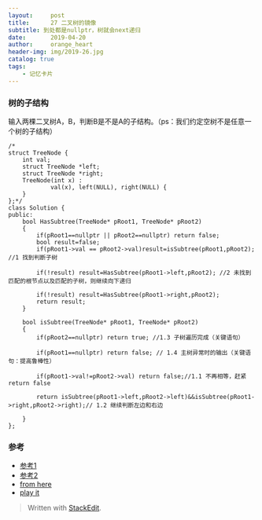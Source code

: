 ```yaml
---
layout:     post
title:      27 二叉树的镜像
subtitle: 到处都是nullptr，树就会next递归
date:       2019-04-20
author:     orange_heart
header-img: img/2019-26.jpg
catalog: true
tags:
    - 记忆卡片
---
```


### 树的子结构

输入两棵二叉树A，B，判断B是不是A的子结构。（ps：我们约定空树不是任意一个树的子结构）

```objc
/*
struct TreeNode {
	int val;
	struct TreeNode *left;
	struct TreeNode *right;
	TreeNode(int x) :
			val(x), left(NULL), right(NULL) {
	}
};*/
class Solution {
public:
    bool HasSubtree(TreeNode* pRoot1, TreeNode* pRoot2)
    {
        if(pRoot1==nullptr || pRoot2==nullptr) return false;
        bool result=false;
        if(pRoot1->val == pRoot2->val)result=isSubtree(pRoot1,pRoot2); //1 找到判断子树  
        
        if(!result) result=HasSubtree(pRoot1->left,pRoot2); //2 未找到匹配的根节点以及匹配的子树，则继续向下递归  
        
        if(!result) result=HasSubtree(pRoot1->right,pRoot2);
        return result;
    }
     
    bool isSubtree(TreeNode* pRoot1, TreeNode* pRoot2)
    {
        if(pRoot2==nullptr) return true; //1.3 子树遍历完成（关键语句）  
        
        if(pRoot1==nullptr) return false; // 1.4 主树异常时的输出（关键语句：提高鲁棒性）  
        
        if(pRoot1->val!=pRoot2->val) return false;//1.1 不再相等，赶紧return false 
        
        return isSubtree(pRoot1->left,pRoot2->left)&&isSubtree(pRoot1->right,pRoot2->right);// 1.2 继续判断左边和右边  
        
    }
};
```
### 参考

- [参考1](https://github.com/zhedahht/CodingInterviewChinese2)
- [参考2](https://github.com/gatieme/CodingInterviews)
- [from here](https://www.nowcoder.com/profile/586107370/codeBookDetail?submissionId=40515602)
- [play it](https://www.nowcoder.com/practice/d8b6b4358f774294a89de2a6ac4d9337?tpId=13&tqId=11169&tPage=1&rp=1&ru=/ta/coding-interviews&qru=/ta/coding-interviews/question-ranking)



> Written with [StackEdit](https://stackedit.io/).

<head>
    <script src="https://cdn.mathjax.org/mathjax/latest/MathJax.js?config=TeX-AMS-MML_HTMLorMML" type="text/javascript"></script>
    <script type="text/x-mathjax-config">
        MathJax.Hub.Config({
            tex2jax: {
            skipTags: ['script', 'noscript', 'style', 'textarea', 'pre'],
            inlineMath: [['$','$']]
            }
        });
    </script>
</head>
<!--stackedit_data:
eyJoaXN0b3J5IjpbLTc4ODE4OTAwMF19
-->